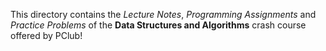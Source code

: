 This directory contains the *Lecture Notes*, *Programming Assignments* and *Practice Problems* of the **Data Structures and Algorithms** crash course offered by PClub! 
